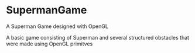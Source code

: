 # SupermanGame
A Superman Game designed with OpenGL

A basic game consisting of Superman and several structured obstacles that were made using OpenGL primitves
